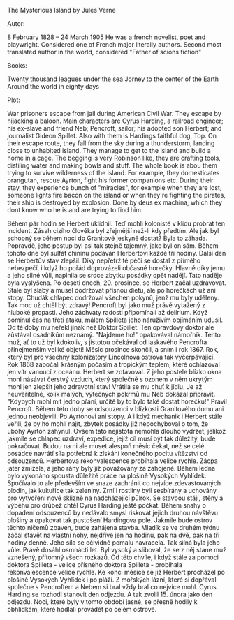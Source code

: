 The Mysterious Island by Jules Verne

Autor:

8 February 1828 – 24 March 1905
He was a french novelist, poet and playwright. Considered one of French major literally authors. Second most translated author in the world, considered "Father of scions fiction"

Books:

Twenty thousand leagues under the sea
Jorney to the center of the Earth
Around the world in eighty days

Plot:

War prisoners escape from jail during American Civil War. They escape by hijacking a baloon. Main characters are Cyrus Harding, a railroad engineer; his ex-slave and friend Neb;   Pencroft, sailor;  his adopted son Herbert; and journalist Gideon Spillet. Also with them is Hardings faithful dog, Top.
On their escape route, they fall from the sky during a thunderstorm, landing close to unhabited island. They manage to get to the island and build a home in a cage. The begging is very Robinson like, they are crafting tools, distiling water and making bowls and stuff. The whole book is abou them trying to survive wilderness of the island. For example, they domesticates orangutan, rescue Ayrton, fight his former companions etc. During their stay, they experience bunch of "miracles", for example when they are lost, someone lights fire bacon on the island or when they're fighting the pirates, their ship is destroyed by explosion. Done by deus ex machina, which they dont know who he is and are trying to find him. 

Během pár hodin se Herbert uklidnil. Teď mohli kolonisté v klidu probrat ten incident. Zásah cizího člověka byl zřejmější než-li kdy předtím. Ale jak byl schopný se během noci do Granitové jeskyně dostat? Byla to záhada. Popravdě, jeho postup byl asi tak stejně tajemný, jako byl on sám. Během tohoto dne byl sulfát chininu podáván Herbertovi každé tři hodiny.
Další den se Herbertův stav zlepšil. Díky nepřetržité péči se dostal z přímého nebezpečí, i když ho pořád doprovázeli občasné horečky. Hlavně díky jemu a jeho silné vůli, naplnila se srdce zbytku posádky opět nadějí.
Tato naděje byla vyslyšena. Po deseti dnech, 20. prosince, se Herbert začal uzdravovat.
Stále byl slabý a musel dodržovat přísnou dietu, ale po horečkách už ani stopy. Chudák chlapec dodržoval všechen pokynů, jenž mu byly uděleny. Tak moc už chtěl být zdravý!
Pencroft byl jako muž právě vytažený z hluboké propasti. Jeho záchvaty radosti připomínali až delírium. Když pominul čas na třetí ataku, málem Spilleta jeho náruživím objímáním udusil. Od té doby mu neřekl jinak než Doktor Spillet.
Ten opravdový doktor ale zůstával osadníkům neznámý. "Najdeme ho!" opakovával námořník.
Tento muž, ať to už byl kdokoliv, s jistotou očekával od laskavého Pencrofta přinejmenším veliké objetí! Měsíc prosince skončil, a sním i rok 1867. Rok, který byl pro všechny kolonizátory Lincolnova ostrova tak vyčerpávající. Rok 1868 započali krásným počasím a tropickým teplem, které ochlazoval jen vítr vanoucí z oceánu. Herbert se zotavoval. Z jeho postele blízko okna mohl násávat čerstvý vzduch, který společně s ozonem v něm ukrytým mohl jen zlepšit jeho zdravotní stav! Vrátila se mu chuť k jídlu. Je až neuvěřitelné, kolik malých, výtečných pokrmů mu Neb dokázal připravit.
"Kdybych mohl mít jedno přání, určitě by to bylo také dostat horečku!" Pravil Pencroft. Během této doby se odsouzenci v blízkosti Granitového domu ani jednou neobjevili. Po Ayrtonovi ani stopy. A i když mechanik i Herbert stále veřili, že by ho mohli najít, zbytek posádky již nepochyboval o tom, že ubohý Ayrton zahynul. Ovšem tato nejistota nemohla dlouho vydržet, jelikož jakmile se chlapec uzdraví, expedice, jejíž cíl musí být tak důležitý, bude pokračovat. Budou na ni ale muset alespoň měsíc čekat, než se celé posádce navrátí síla potřebná k získání konečného pocitu vítězství od odsouzenců.
Herbertova rekonvalescence probíhala velice rychle. Zácpa jater zmizela, a jeho rány byly již považovány za zahojené.
Během ledna bylo vykonáno spousta důležité práce na plošině Vysokých Vyhlídek. Spočívalo to ale především ve snaze zachránit co nejvíce zdevastovaných plodin, jak kukuřice tak zeleniny. Zrní i rostliny byli sesbírány a uchovány pro vytvoření nové sklizně na nadcházející půlrok. Se stavbou stájí, stěny a výběhu pro drůbež chtěl Cyrus Harding ještě počkat. Během snahy o dopadení odsouzenců by nedávalo smysl riskovat jejich druhou návštěvu plošiny a opakovat tak pustošení Hardingova pole. Jakmile bude ostrov těchto ničemů zbaven, bude zahájena stavba. Mladík se ve druhém týdnu začal stavět na vlastní nohy, nejdříve jen na hodinu, pak na dvě, pak na tři hodiny denně. Jeho síla se očividně pomalu navracela. Tak silná byla jeho vůle. Právě dosáhl osmnácti let. Byl vysoký a sliboval, že se z něj stane muž vznešený, přítomný všech rozkazů. Od této chvíle, i když stále za pomoci doktora Spilleta - velice přísného doktora Spilleta - probíhala rekonvalescence velice rychle. Ke konci měsíce se již Herbert procházel po plošině Vysokých Vyhlídek i po pláži. Z mořských lázní, které si dopřával společne s Pencroftem a Nebem si bral vždy bral co nejvíce mohl. Cyrus Harding se rozhodl stanovit den odjezdu. A tak zvolil 15. února jako den odjezdu. Noci, které byly v tomto období jasné, se přesně hodily k obhlídkám, které hodlali provádět po celém ostrově.
